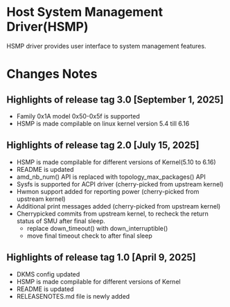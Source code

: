 # Host System Management Driver(HSMP)

HSMP driver provides user interface to system management features.

# Changes Notes

## Highlights of release tag 3.0 [September 1, 2025]
* Family 0x1A model 0x50-0x5f is supported
* HSMP is made compilable on linux kernel version 5.4 till 6.16

## Highlights of release tag 2.0 [July 15, 2025]
*  HSMP is made compilable for different versions of Kernel(5.10 to 6.16)
*  README is updated
*  amd_nb_num() API is replaced with topology_max_packages() API
*  Sysfs is supported for ACPI driver (cherry-picked from upstream kernel)
*  Hwmon support added for reporting power (cherry-picked from upstream kernel)
*  Additional print messages added (cherry-picked from upstream kernel)
*  Cherrypicked commits from upstream kernel, to recheck the return status of SMU after final sleep.
   * replace down_timeout() with down_interruptible()
   * move final timeout check to after final sleep

## Highlights of release tag 1.0 [April 9, 2025]
*  DKMS config updated
*  HSMP is made compilable for different versions of Kernel
*  README is updated
*  RELEASENOTES.md file is newly added
